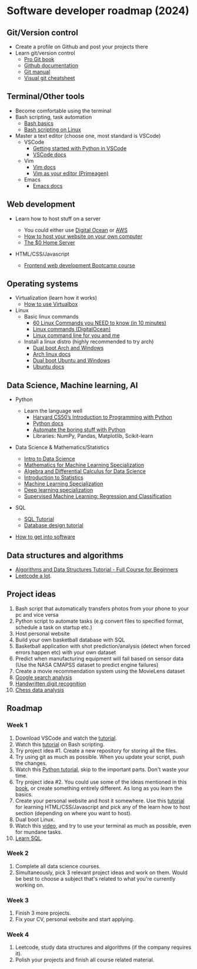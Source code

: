 # Software developer roadmap (2024)

## Git/Version control

- Create a profile on Github and post your projects there
- Learn git/version control
  - [Pro Git book](https://git-scm.com/book/en/v2)
  - [Github documentation](https://docs.github.com/en)
  - [Git manual](https://git-scm.com/docs)
  - [Visual git cheatsheet](https://ndpsoftware.com/git-cheatsheet.html#loc=index;)

## Terminal/Other tools
  
- Become comfortable using the terminal
- Bash scripting, task automation
  - [Bash basics](https://www.youtube.com/watch?v=tK9Oc6AEnR4)
  - [Bash scripting on Linux](https://www.youtube.com/playlist?list=PLT98CRl2KxKGj-VKtApD8-zCqSaN2mD4w)
- Master a text editor (choose one, most standard is VSCode)
  - VSCode
    - [Getting started with Python in VSCode](https://www.youtube.com/watch?v=E9U-EBG8jVk)
    - [VSCode docs](https://code.visualstudio.com/docs)
  - Vim
    - [Vim docs](https://www.vim.org/docs.php)
    - [Vim as your editor (Primeagen)](https://www.youtube.com/playlist?list=PLm323Lc7iSW_wuxqmKx_xxNtJC_hJbQ7R)
  - Emacs
    - [Emacs docs](https://www.gnu.org/software/emacs/documentation.html)

## Web development

- Learn how to host stuff on a server
  - You could either use [Digital Ocean](https://www.digitalocean.com/]) or [AWS](https://aws.amazon.com/)
  - [How to host your website on your own computer](https://www.youtube.com/watch?v=euXdC0NDgac)
  - [The $0 Home Server](https://www.youtube.com/watch?v=IuRWqzfX1ik)
  
- HTML/CSS/Javascript
  - [Frontend web development Bootcamp course](https://www.youtube.com/watch?v=zJSY8tbf_ys)

## Operating systems

- Virtualization (learn how it works)
  - [How to use Virtualbox](https://www.youtube.com/watch?v=nvdnQX9UkMY)
- Linux
  - Basic linux commands
    - [60 Linux Commands you NEED to know (in 10 minutes)](https://www.youtube.com/watch?v=gd7BXuUQ91w)
    - [Linux commands (DigitalOcean)](https://www.digitalocean.com/community/tutorials/linux-commands)
    - [Linux command line for you and me](https://lym.readthedocs.io/en/latest/index.html)
  - Install a linux distro (highly recommended to try arch)
    - [Dual boot Arch and Windows](https://www.youtube.com/watch?v=NxqU1G8hKWk)
    - [Arch linux docs](https://wiki.archlinux.org/title/Main_page)
    - [Dual boot Ubuntu and Windows](https://www.youtube.com/watch?v=mXyN1aJYefc)
    - [Ubuntu docs](https://help.ubuntu.com/)

## Data Science, Machine learning, AI

- Python
  - Learn the language well
    - [Harvard CS50’s Introduction to Programming with Python](https://www.youtube.com/watch?v=nLRL_NcnK-4)
    - [Python docs](https://docs.python.org/3/)
    - [Automate the boring stuff with Python](https://automatetheboringstuff.com/)
    - Libraries: NumPy, Pandas, Matplotlib, Scikit-learn
  
- Data Science & Mathematics/Statistics
  - [Intro to Data Science](https://www.youtube.com/watch?v=ua-CiDNNj30)
  - [Mathematics for Machine Learning Specialization](https://www.coursera.org/specializations/mathematics-machine-learning)
  - [Algebra and Differential Calculus for Data Science](https://www.coursera.org/learn/algebra-and-differential-calculus-for-data-science)
  - [Introduction to Statistics](https://www.coursera.org/learn/stanford-statistics)
  - [Machine Learning Specialization](https://www.coursera.org/specializations/machine-learning-introduction)
  - [Deep learning specialization](https://www.coursera.org/specializations/deep-learning)
  - [Supervised Machine Learning: Regression and Classification](https://www.coursera.org/learn/machine-learning?specialization=machine-learning-introduction)

- SQL
  - [SQL Tutorial](https://www.youtube.com/watch?v=HXV3zeQKqGY)
  - [Database design tutorial](https://www.youtube.com/watch?v=ztHopE5Wnpc)

- [How to get into software](https://github.com/npmaile/blog/blob/main/posts/2.%20How%20to%20get%20into%20software.md)

## Data structures and algorithms

- [Algorithms and Data Structures Tutorial - Full Course for Beginners](https://www.youtube.com/watch?v=8hly31xKli0)
- [Leetcode a lot](https://leetcode.com).

## Project ideas

1) Bash script that automatically transfers photos from your phone to your pc and vice versa
2) Python script to automate tasks (e.g convert files to specified format, schedule a task on startup etc.)
3) Host personal website
4) Build your own basketball database with SQL
5) Basketball application with shot prediction/analysis (detect when forced errors happen etc) with your own dataset
6) Predict when manufacturing equipment will fail based on sensor data (Use the NASA CMAPSS dataset to predict engine failures)
7) Create a movie recommendation system using the MovieLens dataset
8) [Google search analysis](https://www.geeksforgeeks.org/google-search-analysis-with-python/)
9) [Handwritten digit recognition](https://www.geeksforgeeks.org/handwritten-digit-recognition-using-neural-network/)
10) [Chess data analysis](https://medium.com/swlh/data-science-project-looking-for-hidden-insights-in-my-2-thousand-chess-games-27cfc06b6e94)

## Roadmap

### Week 1

1) Download VSCode and watch the [tutorial](https://www.youtube.com/watch?v=E9U-EBG8jVk).
2) Watch this [tutorial](https://www.youtube.com/watch?v=tK9Oc6AEnR4) on Bash scripting.
3) Try project idea #1. Create a new repository for storing all the files.
4) Try using git as much as possible. When you update your script, push the changes.
5) Watch this [Python tutorial](https://www.youtube.com/watch?v=nLRL_NcnK-4), skip to the important parts. Don't waste your time.
6) Try project idea #2. You could use some of the ideas mentioned in this [book](https://automatetheboringstuff.com), or create something entirely different. As long as you learn the basics.
7) Create your personal website and host it somewhere. Use this [tutorial]((https://www.youtube.com/watch?v=zJSY8tbf_ys)) for learning HTML/CSS/Javascript and pick any of the learn how to host section (depending on where you want to host).
8) Dual boot Linux.
9) Watch this [video](https://www.youtube.com/watch?v=gd7BXuUQ91w), and try to use your terminal as much as possible, even for mundane tasks.
10) [Learn SQL](https://www.youtube.com/watch?v=HXV3zeQKqGY).

### Week 2

1) Complete all data science courses.
2) Simultaneously, pick 3 relevant project ideas and work on them. Would be best to choose a subject that's related to what you're currently working on.

### Week 3

1) Finish 3 more projects.
2) Fix your CV, personal website and start applying.

### Week 4

1) Leetcode, study data structures and algorithms (if the company requires it).
2) Polish your projects and finish all course related material.

